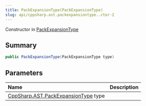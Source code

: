 ```yaml
---
title: PackExpansionType(PackExpansionType)
slug: api/cppsharp.ast.packexpansiontype..ctor-2
---
```

Constructor in [PackExpansionType](/api/cppsharp/ast/packexpansiontype)

## Summary



```csharp
public PackExpansionType(PackExpansionType type)
```

## Parameters

|Name|Description|
|:---|:---|
|[CppSharp.AST.PackExpansionType](/api/cppsharp/ast/packexpansiontype) type||

